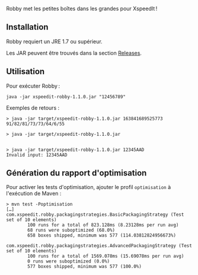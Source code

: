 Robby met les petites boîtes dans les grandes pour XspeedIt !

## Installation

Robby requiert un JRE 1.7 ou supérieur.

Les JAR peuvent être trouvés dans la section [Releases](https://github.com/A----/xspeedit/releases).

## Utilisation

Pour exécuter Robby :

```
java -jar xspeedit-robby-1.1.0.jar "12456789"
```

Exemples de retours :

```
> java -jar target/xspeedit-robby-1.1.0.jar 163841689525773
91/82/81/73/73/64/6/55

> java -jar target/xspeedit-robby-1.1.0.jar


> java -jar target/xspeedit-robby-1.1.0.jar 12345AAD
Invalid input: 12345AAD
```

## Génération du rapport d'optimisation

Pour activer les tests d'optimisation, ajouter le profil `optimisation` à l'exécution de Maven :

```shell
> mvn test -Poptimisation
[…]
com.xspeedit.robby.packagingstrategies.BasicPackagingStrategy (Test set of 10 elements)
        100 runs for a total of 823.128ms (8.23128ms per run avg)
        68 runs were suboptimized (68.0%)
        658 boxes shipped, minimum was 577 (114.03812824956673%)

com.xspeedit.robby.packagingstrategies.AdvancedPackagingStrategy (Test set of 10 elements)
        100 runs for a total of 1569.078ms (15.69078ms per run avg)
        0 runs were suboptimized (0.0%)
        577 boxes shipped, minimum was 577 (100.0%)
```